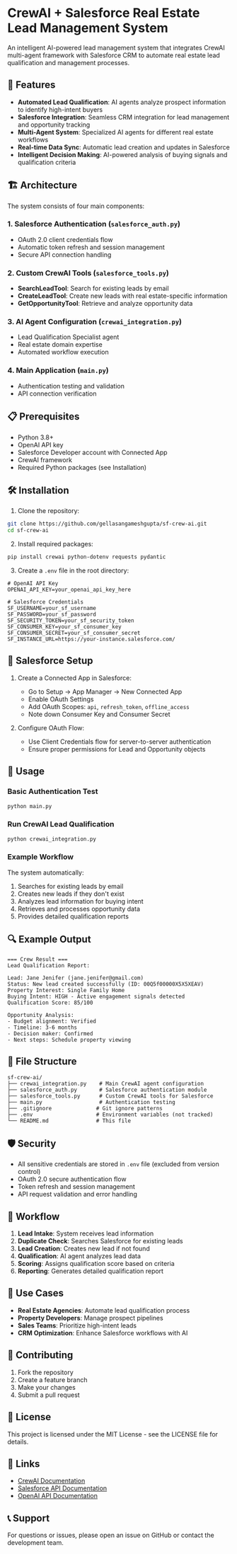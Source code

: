 # CrewAI + Salesforce Real Estate Lead Management System

An intelligent AI-powered lead management system that integrates CrewAI multi-agent framework with Salesforce CRM to automate real estate lead qualification and management processes.

## 🚀 Features

- **Automated Lead Qualification**: AI agents analyze prospect information to identify high-intent buyers
- **Salesforce Integration**: Seamless CRM integration for lead management and opportunity tracking
- **Multi-Agent System**: Specialized AI agents for different real estate workflows
- **Real-time Data Sync**: Automatic lead creation and updates in Salesforce
- **Intelligent Decision Making**: AI-powered analysis of buying signals and qualification criteria

## 🏗️ Architecture

The system consists of four main components:

### 1. Salesforce Authentication (`salesforce_auth.py`)
- OAuth 2.0 client credentials flow
- Automatic token refresh and session management
- Secure API connection handling

### 2. Custom CrewAI Tools (`salesforce_tools.py`)
- **SearchLeadTool**: Search for existing leads by email
- **CreateLeadTool**: Create new leads with real estate-specific information
- **GetOpportunityTool**: Retrieve and analyze opportunity data

### 3. AI Agent Configuration (`crewai_integration.py`)
- Lead Qualification Specialist agent
- Real estate domain expertise
- Automated workflow execution

### 4. Main Application (`main.py`)
- Authentication testing and validation
- API connection verification

## 📋 Prerequisites

- Python 3.8+
- OpenAI API key
- Salesforce Developer account with Connected App
- CrewAI framework
- Required Python packages (see Installation)

## 🛠️ Installation

1. Clone the repository:
```bash
git clone https://github.com/gellasangameshgupta/sf-crew-ai.git
cd sf-crew-ai
```

2. Install required packages:
```bash
pip install crewai python-dotenv requests pydantic
```

3. Create a `.env` file in the root directory:
```env
# OpenAI API Key
OPENAI_API_KEY=your_openai_api_key_here

# Salesforce Credentials
SF_USERNAME=your_sf_username
SF_PASSWORD=your_sf_password
SF_SECURITY_TOKEN=your_sf_security_token
SF_CONSUMER_KEY=your_sf_consumer_key
SF_CONSUMER_SECRET=your_sf_consumer_secret
SF_INSTANCE_URL=https://your-instance.salesforce.com/
```

## 🔧 Salesforce Setup

1. Create a Connected App in Salesforce:
   - Go to Setup → App Manager → New Connected App
   - Enable OAuth Settings
   - Add OAuth Scopes: `api`, `refresh_token`, `offline_access`
   - Note down Consumer Key and Consumer Secret

2. Configure OAuth Flow:
   - Use Client Credentials flow for server-to-server authentication
   - Ensure proper permissions for Lead and Opportunity objects

## 🚀 Usage

### Basic Authentication Test
```bash
python main.py
```

### Run CrewAI Lead Qualification
```bash
python crewai_integration.py
```

### Example Workflow

The system automatically:
1. Searches for existing leads by email
2. Creates new leads if they don't exist
3. Analyzes lead information for buying intent
4. Retrieves and processes opportunity data
5. Provides detailed qualification reports

## 🔍 Example Output

```
=== Crew Result ===
Lead Qualification Report:

Lead: Jane Jenifer (jane.jenifer@gmail.com)
Status: New lead created successfully (ID: 00Q5f00000X5X5XEAV)
Property Interest: Single Family Home
Buying Intent: HIGH - Active engagement signals detected
Qualification Score: 85/100

Opportunity Analysis:
- Budget alignment: Verified
- Timeline: 3-6 months
- Decision maker: Confirmed
- Next steps: Schedule property viewing
```

## 📁 File Structure

```
sf-crew-ai/
├── crewai_integration.py    # Main CrewAI agent configuration
├── salesforce_auth.py       # Salesforce authentication module
├── salesforce_tools.py      # Custom CrewAI tools for Salesforce
├── main.py                  # Authentication testing
├── .gitignore              # Git ignore patterns
├── .env                    # Environment variables (not tracked)
└── README.md               # This file
```

## 🛡️ Security

- All sensitive credentials are stored in `.env` file (excluded from version control)
- OAuth 2.0 secure authentication flow
- Token refresh and session management
- API request validation and error handling

## 🔄 Workflow

1. **Lead Intake**: System receives lead information
2. **Duplicate Check**: Searches Salesforce for existing leads
3. **Lead Creation**: Creates new lead if not found
4. **Qualification**: AI agent analyzes lead data
5. **Scoring**: Assigns qualification score based on criteria
6. **Reporting**: Generates detailed qualification report

## 🎯 Use Cases

- **Real Estate Agencies**: Automate lead qualification process
- **Property Developers**: Manage prospect pipelines
- **Sales Teams**: Prioritize high-intent leads
- **CRM Optimization**: Enhance Salesforce workflows with AI

## 🤝 Contributing

1. Fork the repository
2. Create a feature branch
3. Make your changes
4. Submit a pull request

## 📄 License

This project is licensed under the MIT License - see the LICENSE file for details.

## 🔗 Links

- [CrewAI Documentation](https://docs.crewai.com/)
- [Salesforce API Documentation](https://developer.salesforce.com/docs/api-explorer/)
- [OpenAI API Documentation](https://platform.openai.com/docs/)

## 📞 Support

For questions or issues, please open an issue on GitHub or contact the development team.